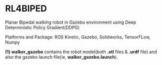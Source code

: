# RL4BIPED
Planar Bipedal walking robot in Gazebo environment using Deep Deterministic Policy Gradient(DDPG)

Platforms and Package: ROS Kinetic, Gazebo, Solidworks, TensorFLow, Numpy

**(1) walker_gazebo** contains the robot model(both **.stl** files & **.urdf** file) and also the gazebo launch file(ie,                       **walker_gazebo.launch**).


